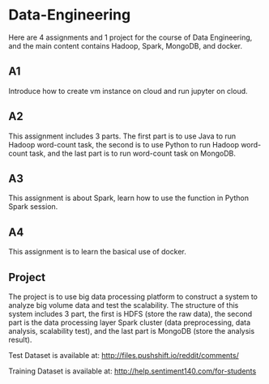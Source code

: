 # Data-Engineering
Here are 4 assignments and 1 project for the course of Data Engineering, and the main content contains Hadoop, Spark, MongoDB, and docker.

## A1
Introduce how to create vm instance on cloud and run jupyter on cloud.

## A2
This assignment includes 3 parts. The first part is to use Java to run Hadoop word-count task, the second is to use Python to run Hadoop word-count task, and the last part is to run word-count task on MongoDB.

## A3
This assignment is about Spark, learn how to use the function in Python Spark session.

## A4
This assignment is to learn the basical use of docker.
  
## Project
The project is to use big data processing platform to construct a system to analyze big volume data and test the scalability. The structure of this system 
includes 3 part, the first is HDFS (store the raw data), the second part is the data processing layer Spark cluster (data preprocessing, data analysis, scalability test), and the last part is MongoDB (store the analysis result).

Test Dataset is available at: http://files.pushshift.io/reddit/comments/

Training Dataset is available at: http://help.sentiment140.com/for-students
